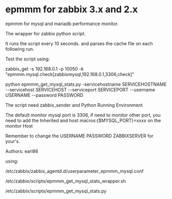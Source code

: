 # epmmm for zabbix 3.x and 2.x
epmmm for mysql and mariadb performance monitor. 


The wrapper for zabbix python script.


It runs the script every 10 seconds. and parses the cache file on each following run.


Test the script using: 

zabbix_get -s 192.168.0.1 -p 10050 -k "epmmm.mysql.check[zabbixmysql,192.168.0.1,3306,check]"

python epmmm_get_mysql_stats.py -servicehostname SERVICEHOSTNAME --servicehost SERVICEHOST --serviceport SERVICEPORT --username USERNAME --password PASSWORD

The script need zabbix_sender and Python Running Environment


The default monitor mysql port is 3306, if need to monitor other port, you need to add the Inherited and host macros:{$MYSQL_PORT}=xxxx on the monitor Host


Remember to change the USERNAME PASSWORD ZABBIXSERVER for your's.


Authors: earl86

using:

/etc/zabbix/zabbix_agentd.d/userparameter_epmmm_mysql.conf

/etc/zabbix/scripts/epmmm_get_mysql_stats_wrapper.sh

/etc/zabbix/scripts/epmmm_get_mysql_stats.py
